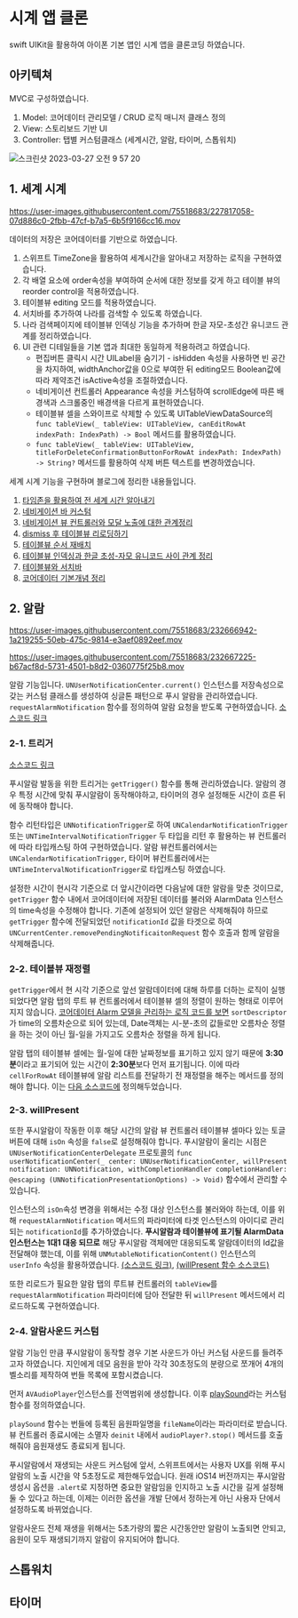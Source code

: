 # 시계 앱 클론

swift UIKit을 활용하여 아이폰 기본 앱인 시계 앱을 클론코딩 하였습니다.

## 아키텍쳐

MVC로 구성하였습니다.

1. Model: 코어데이터 관리모델 / CRUD 로직 매니저 클래스 정의
2. View: 스토리보드 기반 UI
3. Controller: 탭별 커스텀클래스 (세계시간, 알람, 타이머, 스톱워치)

![스크린샷 2023-03-27 오전 9 57 20](https://user-images.githubusercontent.com/75518683/227816805-c474848b-aa00-4daf-bffa-b4f48b7d3481.png)

## 1. 세계 시계

https://user-images.githubusercontent.com/75518683/227817058-07d886c0-2fbb-47cf-b7a5-6b5f9166cc16.mov

데이터의 저장은 코어데이터를 기반으로 하였습니다.

1. 스위프트 TimeZone을 활용하여 세계시간을 알아내고 저장하는 로직을 구현하였습니다.
2. 각 배열 요소에 order속성을 부여하여 순서에 대한 정보를 갖게 하고 테이블 뷰의 reorder control을 적용하였습니다.
3. 테이블뷰 editing 모드를 적용하였습니다.
4. 서치바를 추가하여 나라를 검색할 수 있도록 하였습니다.
5. 나라 검색페이지에 테이블뷰 인덱싱 기능을 추가하며 한글 자모-초성간 유니코드 관계를 정리하였습니다.
6. UI 관련 디테일들을 기본 앱과 최대한 동일하게 적용하려고 하였습니다.
    - 편집버튼 클릭시 시간 UILabel을 숨기기 - isHidden 속성을 사용하면 빈 공간을 차지하여, widthAnchor값을 0으로 부여한 뒤 editing모드 Boolean값에 따라 제약조건 isActive속성을 조절하였습니다.
    - 네비게이션 컨트롤러 Appearance 속성을 커스텀하여 scrollEdge에 따른 배경색과 스크롤중인 배경색을 다르게 표현하였습니다.
    - 테이블뷰 셀을 스와이프로 삭제할 수 있도록 UITableViewDataSource의 `func tableView(_ tableView: UITableView, canEditRowAt indexPath: IndexPath) -> Bool` 메서드를 활용하였습니다.
    - `func tableView(_ tableView: UITableView, titleForDeleteConfirmationButtonForRowAt indexPath: IndexPath) -> String?` 메서드를 활용하여 삭제 버튼 텍스트를 변경하였습니다.

세계 시계 기능을 구현하며 블로그에 정리한 내용들입니다.

1. [타임존을 활용하여 전 세계 시간 알아내기](https://parkjju.github.io/vue-TIL/trash/230209-timezone.html)
2. [네비게이션 바 커스텀](https://parkjju.github.io/vue-TIL/trash/230213-navigationBar.html)
3. [네비게이션 뷰 컨트롤러와 모달 노출에 대한 관계정리](https://parkjju.github.io/vue-TIL/trash/230215-12.html)
4. [dismiss 후 테이블뷰 리로딩하기](https://parkjju.github.io/vue-TIL/trash/230215-13.html)
5. [테이블뷰 순서 재배치](https://parkjju.github.io/vue-TIL/trash/230217-14.html)
6. [테이블뷰 인덱싱과 한글 초성-자모 유니코드 사이 관계 정리](https://parkjju.github.io/vue-TIL/trash/230319-19.html#%E1%84%90%E1%85%A6%E1%84%8B%E1%85%B5%E1%84%87%E1%85%B3%E1%86%AF%E1%84%87%E1%85%B2-%E1%84%8B%E1%85%B5%E1%86%AB%E1%84%83%E1%85%A6%E1%86%A8%E1%84%89%E1%85%B5%E1%86%BC)
7. [테이블뷰와 서치바](https://parkjju.github.io/vue-TIL/trash/230326-20.html#uisearchbar)
8. [코어데이터 기본개념 정리](https://parkjju.github.io/vue-TIL/swift/230201-core.html)

## 2. 알람

https://user-images.githubusercontent.com/75518683/232666942-1a219255-50eb-475c-9814-e3aef0892eef.mov

https://user-images.githubusercontent.com/75518683/232667225-b67acf8d-5731-4501-b8d2-0360775f25b8.mov

알람 기능입니다. `UNUserNotificationCenter.current()` 인스턴스를 저장속성으로 갖는 커스텀 클래스를 생성하여 싱글톤 패턴으로 푸시 알람을 관리하였습니다.
`requestAlarmNotification` 함수를 정의하여 알람 요청을 받도록 구현하였습니다. [소스코드 링크](https://github.com/Parkjju/clock-app/blob/7bf521149639861051e0df8d82b3e0be7787d53e/clock-app/NotificationService.swift#L45-L79)

### 2-1. 트리거

[소스코드 링크](https://github.com/Parkjju/clock-app/blob/7bf521149639861051e0df8d82b3e0be7787d53e/clock-app/NotificationService.swift#L81-L126)

푸시알람 발동을 위한 트리거는 `getTrigger()` 함수를 통해 관리하였습니다. 알람의 경우 특정 시간에 맞춰 푸시알람이 동작해야하고, 타이머의 경우 설정해둔 시간이 흐른 뒤에 동작해야 합니다.

함수 리턴타입은 `UNNotificationTrigger`로 하여 `UNCalendarNotificationTrigger` 또는 `UNTimeIntervalNotificationTrigger` 두 타입을 리턴 후 활용하는 뷰 컨트롤러에 따라 타입캐스팅 하여 구현하였습니다. 알람 뷰컨트롤러에서는 `UNCalendarNotificationTrigger`, 타이머 뷰컨트롤러에서는 `UNTimeIntervalNotificationTrigger`로 타입캐스팅 하였습니다.

설정한 시간이 현시각 기준으로 더 앞시간이라면 다음날에 대한 알람을 맞춘 것이므로, `getTrigger` 함수 내에서 코어데이터에 저장된 데이터를 불러와 AlarmData 인스턴스의 time속성을 수정해야 합니다. 기존에 설정되어 있던 알람은 삭제해줘야 하므로 `getTrigger` 함수에 전달되었던 `notificationId` 값을 타겟으로 하여 `UNCurrentCenter.removePendingNotificaitonRequest` 함수 호출과 함께 알람을 삭제해줍니다.

### 2-2. 테이블뷰 재정렬

`getTrigger`에서 현 시각 기준으로 앞선 알람데이터에 대해 하루를 더하는 로직이 실행되었다면 알람 탭의 루트 뷰 컨트롤러에서 테이블뷰 셀의 정렬이 원하는 형태로 이루어지지 않습니다. [코어데이터 Alarm 모델을 관리하는 로직 코드를 보면](https://github.com/Parkjju/clock-app/blob/92a217b371df040ff62f502f76d20aa210b0cdd1/clock-app/Models/Alarm/AlarmManager.swift#L24-L49) `sortDescriptor`가 time의 오름차순으로 되어 있는데, Date객체는 시-분-초의 값들로만 오름차순 정렬을 하는 것이 아닌 월-일을 가지고도 오름차순 정렬을 하게 됩니다.

알람 탭의 테이블뷰 셀에는 월-일에 대한 날짜정보를 표기하고 있지 않기 때문에 **3:30분**이라고 표기되어 있는 시간이 **2:30분**보다 먼저 표기됩니다. 이에 따라 `cellForRowAt` 테이블뷰에 알람 리스트를 전달하기 전 재정렬을 해주는 메서드를 정의해야 합니다. 이는 [다음 소스코드에](https://github.com/Parkjju/clock-app/blob/92a217b371df040ff62f502f76d20aa210b0cdd1/clock-app/Controllers/Alarm/AlarmViewController.swift#L65-L99) 정의해두었습니다.

### 2-3. willPresent

또한 푸시알람이 작동한 이후 해당 시간의 알람 뷰 컨트롤러 테이블뷰 셀마다 있는 토글버튼에 대해 `isOn` 속성을 `false`로 설정해줘야 합니다. 푸시알람이 울리는 시점은 `UNUserNotificationCenterDelegate` 프로토콜의 `func userNotificationCenter(_ center: UNUserNotificationCenter, willPresent notification: UNNotification, withCompletionHandler completionHandler: @escaping (UNNotificationPresentationOptions) -> Void)` 함수에서 관리할 수 있습니다.

인스턴스의 `isOn`속성 변경을 위해서는 수정 대상 인스턴스를 불러와야 하는데, 이를 위해 `requestAlarmNotification` 메서드의 파라미터에 타겟 인스턴스의 아이디로 관리되는 `notificationId`를 추가하였습니다. **푸시알람과 테이블뷰에 표기될 AlarmData 인스턴스는 1대1 대응 되므로** 해당 푸시알람 객체에만 대응되도록 알람데이터의 Id값을 전달해야 했는데, 이를 위해 `UNMutableNotificationContent()` 인스턴스의 `userInfo` 속성을 활용하였습니다. [(소스코드 링크)](https://github.com/Parkjju/clock-app/blob/120585cf943f6ad32a76691d51e49d2d3511946d/clock-app/NotificationService.swift#L61), [(willPresent 함수 소스코드)](https://github.com/Parkjju/clock-app/blob/120585cf943f6ad32a76691d51e49d2d3511946d/clock-app/NotificationService.swift#L155-L174)

또한 리로드가 필요한 알람 탭의 루트뷰 컨트롤러의 `tableView`를 `requestAlarmNotification` 파라미터에 담아 전달한 뒤 `willPresent` 메서드에서 리로드하도록 구현하였습니다.

### 2-4. 알람사운드 커스텀

알람 기능인 만큼 푸시알람이 동작할 경우 기본 사운드가 아닌 커스텀 사운드를 들려주고자 하였습니다. 지인에게 데모 음원을 받아 각각 30초정도의 분량으로 쪼개어 4개의 벨소리를 제작하여 번들 목록에 포함시켰습니다.

먼저 `AVAudioPlayer`인스턴스를 전역범위에 생성합니다. 이후 [playSound](https://github.com/Parkjju/clock-app/blob/a89c19092f2f44ba578f6443510aebae4d9da815/clock-app/Util/playSound.swift#L8-L37)라는 커스텀 함수를 정의하였습니다.

`playSound` 함수는 번들에 등록된 음원파일명을 `fileName`이라는 파라미터로 받습니다. 뷰 컨트롤러 종료시에는 소멸자 `deinit` 내에서 `audioPlayer?.stop()` 메서드를 호출해줘야 음원재생도 종료되게 됩니다.

푸시알람에서 재생되는 사운드 커스텀에 앞서, 스위프트에서는 사용자 UX를 위해 푸시알람의 노출 시간을 약 5초정도로 제한해두었습니다. 원래 iOS14 버전까지는 푸시알람 생성시 옵션을 `.alert`로 지정하면 중요한 알람임을 인지하고 노출 시간을 길게 설정해둘 수 있다고 하는데, 이제는 이러한 옵션을 개발 단에서 정하는게 아닌 사용자 단에서 설정하도록 바뀌었습니다.

알람사운드 전체 재생을 위해서는 5초가량의 짧은 시간동안만 알람이 노출되면 안되고, 음원이 모두 재생되기까지 알람이 유지되어야 합니다.

## 스톱워치

## 타이머
